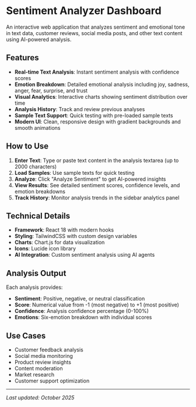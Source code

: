 # Sentiment Analyzer Dashboard

An interactive web application that analyzes sentiment and emotional tone in text data, customer reviews, social media posts, and other text content using AI-powered analysis.

## Features

- **Real-time Text Analysis**: Instant sentiment analysis with confidence scores
- **Emotion Breakdown**: Detailed emotional analysis including joy, sadness, anger, fear, surprise, and trust
- **Visual Analytics**: Interactive charts showing sentiment distribution over time
- **Analysis History**: Track and review previous analyses
- **Sample Text Support**: Quick testing with pre-loaded sample texts
- **Modern UI**: Clean, responsive design with gradient backgrounds and smooth animations

## How to Use

1. **Enter Text**: Type or paste text content in the analysis textarea (up to 2000 characters)
2. **Load Samples**: Use sample texts for quick testing
3. **Analyze**: Click "Analyze Sentiment" to get AI-powered insights
4. **View Results**: See detailed sentiment scores, confidence levels, and emotion breakdowns
5. **Track History**: Monitor analysis trends in the sidebar analytics panel

## Technical Details

- **Framework**: React 18 with modern hooks
- **Styling**: TailwindCSS with custom design variables
- **Charts**: Chart.js for data visualization
- **Icons**: Lucide icon library
- **AI Integration**: Custom sentiment analysis using AI agents

## Analysis Output

Each analysis provides:
- **Sentiment**: Positive, negative, or neutral classification
- **Score**: Numerical value from -1 (most negative) to +1 (most positive)
- **Confidence**: Analysis confidence percentage (0-100%)
- **Emotions**: Six-emotion breakdown with individual scores

## Use Cases

- Customer feedback analysis
- Social media monitoring
- Product review insights
- Content moderation
- Market research
- Customer support optimization

---

*Last updated: October 2025*